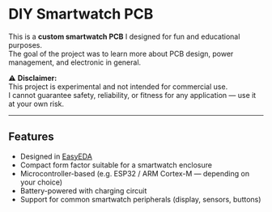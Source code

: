 # DIY Smartwatch PCB  
This is a **custom smartwatch PCB** I designed for fun and educational purposes.  
The goal of the project was to learn more about PCB design, power management, and electronic in general.

⚠️ **Disclaimer:**  
This project is experimental and not intended for commercial use.  
I cannot guarantee safety, reliability, or fitness for any application — use it at your own risk.  

---

## Features
- Designed in [EasyEDA](https://easyeda.com/)  
- Compact form factor suitable for a smartwatch enclosure  
- Microcontroller-based (e.g. ESP32 / ARM Cortex-M — depending on your choice)  
- Battery-powered with charging circuit  
- Support for common smartwatch peripherals (display, sensors, buttons)  

